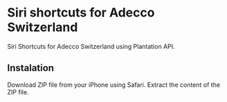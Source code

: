 # Siri shortcuts for Adecco Switzerland

Siri Shortcuts for Adecco Switzerland using Plantation API.

## Instalation

Download ZIP file from your iPhone using Safari.
Extract the content of the ZIP file.
